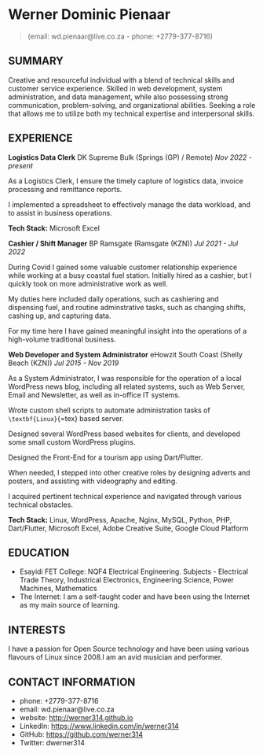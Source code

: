 
Werner Dominic Pienaar
===========

> (email: wd.pienaar\@live.co.za - phone: +2779-377-8716)


SUMMARY
-----------

Creative and resourceful individual with a blend of technical skills and
customer service experience. Skilled in web development, system
administration, and data management, while also possessing strong
communication, problem-solving, and organizational abilities. Seeking a
role that allows me to utilize both my technical expertise and
interpersonal skills.


EXPERIENCE
-----------


**Logistics Data Clerk**
DK Supreme Bulk (Springs (GP) / Remote) *Nov 2022 - present*

As a Logistics Clerk, I ensure the timely capture of logistics data,
invoice processing and remittance reports.

I implemented a spreadsheet to effectively manage the data workload, and
to assist in business operations.

**Tech Stack:** Microsoft Excel


**Cashier / Shift Manager**
BP Ramsgate (Ramsgate (KZN)) *Jul 2021 - Jul 2022*

During Covid I gained some valuable customer relationship experience
while working at a busy coastal fuel station. Initially hired as a
cashier, but I quickly took on more administrative work as well.

My duties here included daily operations, such as cashiering and
dispensing fuel, and routine adminstrative tasks, such as changing
shifts, cashing up, and capturing data.

For my time here I have gained meaningful insight into the operations of
a high-volume traditional business.



**Web Developer and System Administrator**
eHowzit South Coast (Shelly Beach (KZN)) *Jul 2015 - Nov 2019*

As a System Administrator, I was responsible for the operation of a
local WordPress news blog, including all related systems, such as Web
Server, Email and Newsletter, as well as in-office IT systems.

Wrote custom shell scripts to automate administration tasks of
`\textbf{Linux}`{=tex} based server.

Designed several WordPress based websites for clients, and developed
some small custom WordPress plugins.

Designed the Front-End for a tourism app using Dart/Flutter.

When needed, I stepped into other creative roles by designing adverts
and posters, and assisting with videography and editing.

I acquired pertinent technical experience and navigated through various
technical obstacles.

**Tech Stack:** Linux, WordPress, Apache, Nginx, MySQL, Python, PHP,
Dart/Flutter, Microsoft Excel, Adobe Creative Suite, Google Cloud
Platform


EDUCATION
-----------

- Esayidi FET College: NQF4 Electrical Engineering. Subjects -
Electrical Trade Theory, Industrical Electronics, Engineering Science,
Power Machines, Mathematics
- The Internet: I am a self-taught coder and have been using the
Internet as my main source of learning.


INTERESTS
-----------

I have a passion for Open Source technology and have been using various
flavours of Linux since 2008.I am an avid musician and performer.


CONTACT INFORMATION
-----------

- phone: +2779-377-8716
- email: wd.pienaar\@live.co.za
- website: http://werner314.github.io
- LinkedIn: https://www.linkedin.com/in/werner314
- GitHub: https://github.com/werner314
- Twitter: dwerner314










